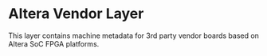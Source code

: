 # Altera Vendor Layer

This layer contains machine metadata for 3rd party vendor boards based on Altera SoC FPGA platforms.

